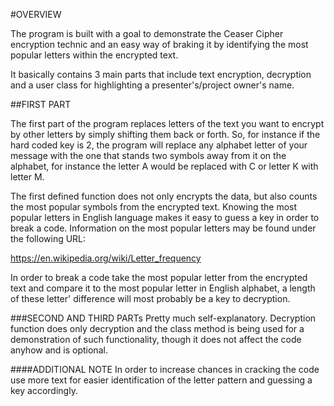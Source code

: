 #OVERVIEW

The program is built with a goal to demonstrate the Ceaser Cipher encryption technic and an easy way of braking it by identifying the most popular letters within the encrypted text.


It basically contains 3 main parts that include text encryption, decryption and a user class for highlighting a presenter's/project owner's name.


##FIRST PART

The first part of the program replaces letters of the text you want to encrypt by other letters by simply shifting them back or forth. So, for instance if the hard coded key is 2, the program will replace any alphabet letter of your message with the one that stands two symbols away from it on the alphabet, for instance the letter A would be replaced with C or letter K with letter M. 

The first defined function does not only encrypts the data, but also counts the most popular symbols from the encrypted text. Knowing the most popular letters in English language makes it easy to guess a key in order to break a code. Information on the most popular letters may be found under the following URL:

https://en.wikipedia.org/wiki/Letter_frequency

In order to break a code take the most popular letter from the encrypted text and compare it to the most popular letter in English alphabet, a length of these letter' difference will most probably be a key to decryption.


###SECOND AND THIRD PARTs
Pretty much self-explanatory. Decryption function does only decryption and the class method is being used for a demonstration of such functionality, though it does not affect the code anyhow and is optional.


####ADDITIONAL NOTE
In order to increase chances in cracking the code use more text for easier identification of the letter pattern and guessing a key accordingly.
